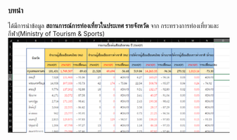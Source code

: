 ### บทนำ
ได้มีการนำข้อมูล **สถานการณ์การท่องเที่ยวในประเทศ รายจังหวัด** จาก กระทรวงการท่องเที่ยวและกีฬา(Ministry of Tourism & Sports)
![This is an image](/assets/images/ตัวอย่างไฟล์Excel.png)